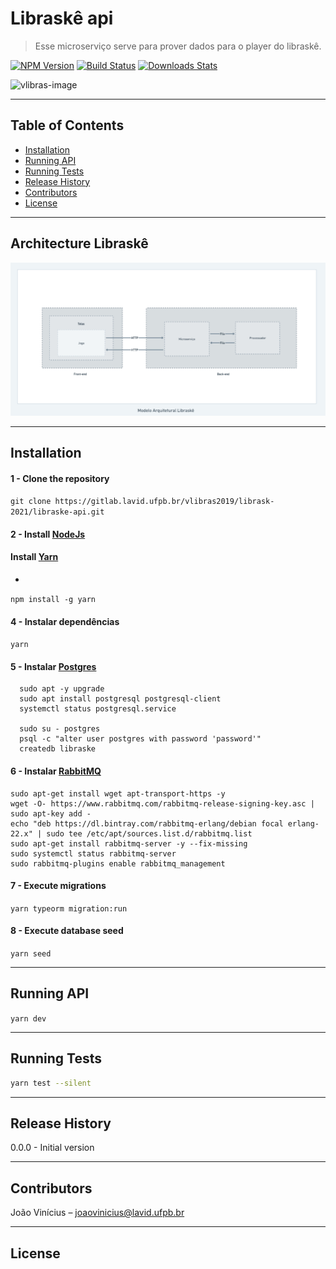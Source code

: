 # Libraskê api
> Esse microserviço serve para prover dados para o player do libraskê.

[![NPM Version][npm-image]][npm-url]
[![Build Status][travis-image]][travis-url]
[![Downloads Stats][npm-downloads]][npm-url]

![vlibras-image]

<hr>

## Table of Contents

- [Installation](#installation)
- [Running API](#running-api)
- [Running Tests](#running-tests)
- [Release History](#release-history)
- [Contributors](#contributors)
- [License](#license)


<hr>

## Architecture Libraskê

![](/doc/img/model.png)

<hr>

## Installation 

#### 1 - Clone the repository  
`git clone https://gitlab.lavid.ufpb.br/vlibras2019/librask-2021/libraske-api.git`

#### 2 - Install [NodeJs](https://nodejs.org/en/)  

#### Install [Yarn](https://yarnpkg.com/)

* 

`npm install -g yarn`  

#### 4 - Instalar dependências   
`yarn` 

#### 5 - Instalar [Postgres](https://computingforgeeks.com/installing-postgresql-database-server-on-ubuntu/) 

```
  sudo apt -y upgrade
  sudo apt install postgresql postgresql-client
  systemctl status postgresql.service 

  sudo su - postgres
  psql -c "alter user postgres with password 'password'"
  createdb libraske
```

#### 6 - Instalar [RabbitMQ](https://www.vultr.com/docs/install-rabbitmq-server-ubuntu-20-04-lts)
```
sudo apt-get install wget apt-transport-https -y
wget -O- https://www.rabbitmq.com/rabbitmq-release-signing-key.asc | sudo apt-key add -
echo "deb https://dl.bintray.com/rabbitmq-erlang/debian focal erlang-22.x" | sudo tee /etc/apt/sources.list.d/rabbitmq.list
sudo apt-get install rabbitmq-server -y --fix-missing
sudo systemctl status rabbitmq-server
sudo rabbitmq-plugins enable rabbitmq_management
```

#### 7 - Execute migrations

`yarn typeorm migration:run`

#### 8 - Execute database seed

`yarn seed`

<hr>

## Running API

`yarn dev`

<hr>

## Running Tests

```sh
yarn test --silent
```

<hr>

## Release History

0.0.0 - Initial version

<hr>

## Contributors

João Vinícius – joaovinicius@lavid.ufpb.br

<hr>

## License


<!-- Markdown link & img dfn's -->
[npm-image]: https://img.shields.io/npm/v/datadog-metrics.svg?style=flat-square
[npm-url]: https://npmjs.org/package/datadog-metrics
[npm-downloads]: https://img.shields.io/npm/dm/datadog-metrics.svg?style=flat-square
[travis-image]: https://img.shields.io/travis/dbader/node-datadog-metrics/master.svg?style=flat-square
[travis-url]: https://travis-ci.org/dbader/node-datadog-metrics
[wiki]: https://github.com/yourname/yourproject/wiki
[vlibras-image]: https://www.gov.br/governodigital/pt-br/vlibras/vlibras/@@govbr.institucional.banner/e070e146-e2bd-4754-8c55-36100391d1a6/@@images/f77e1435-97aa-4c8e-9f9f-6a42cc82f39a.png
